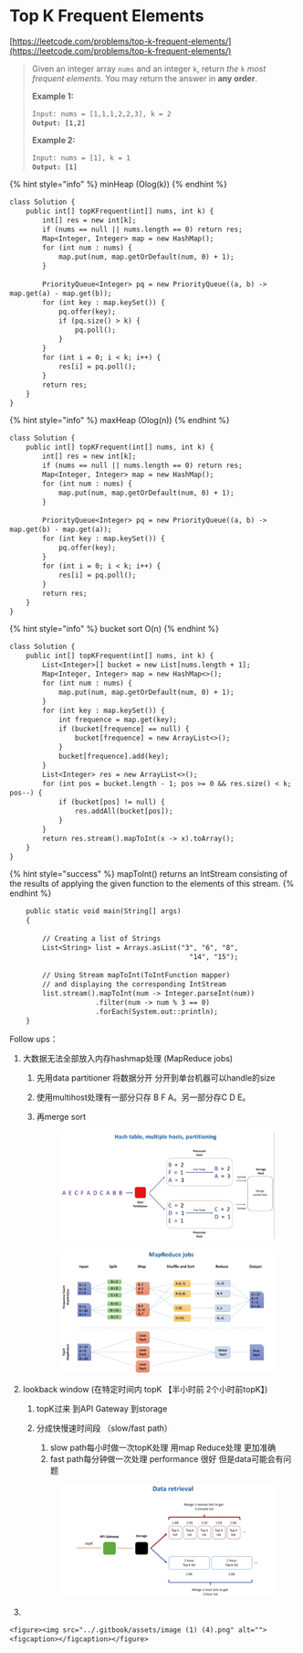# Top K Frequent Elements

[https://leetcode.com/problems/top-k-frequent-elements/](https://leetcode.com/problems/top-k-frequent-elements/)

> Given an integer array `nums` and an integer `k`, return _the_ `k` _most frequent elements_. You may return the answer in **any order**.
>
> &#x20;
>
> **Example 1:**
>
> <pre><code>Input: nums = [1,1,1,2,2,3], k = 2
> <strong>Output: [1,2]</strong></code></pre>
>
> **Example 2:**
>
> <pre><code>Input: nums = [1], k = 1
> <strong>Output: [1]</strong></code></pre>

{% hint style="info" %}
minHeap  (Olog(k))
{% endhint %}

```
class Solution {
    public int[] topKFrequent(int[] nums, int k) {
        int[] res = new int[k];
        if (nums == null || nums.length == 0) return res;
        Map<Integer, Integer> map = new HashMap();
        for (int num : nums) {
            map.put(num, map.getOrDefault(num, 0) + 1);
        }
        
        PriorityQueue<Integer> pq = new PriorityQueue((a, b) -> map.get(a) - map.get(b));  
        for (int key : map.keySet()) {
            pq.offer(key);
            if (pq.size() > k) {
                pq.poll();
            }
        }
        for (int i = 0; i < k; i++) {
            res[i] = pq.poll();
        }
        return res;
    }
}
```

{% hint style="info" %}
maxHeap (Olog(n))
{% endhint %}

```
class Solution {
    public int[] topKFrequent(int[] nums, int k) {
        int[] res = new int[k];
        if (nums == null || nums.length == 0) return res;
        Map<Integer, Integer> map = new HashMap();
        for (int num : nums) {
            map.put(num, map.getOrDefault(num, 0) + 1);
        }
        
        PriorityQueue<Integer> pq = new PriorityQueue((a, b) -> map.get(b) - map.get(a));  
        for (int key : map.keySet()) {
            pq.offer(key);
        }
        for (int i = 0; i < k; i++) {
            res[i] = pq.poll();
        }
        return res;
    }
}
```

{% hint style="info" %}
bucket sort   O(n)
{% endhint %}

```
class Solution {
    public int[] topKFrequent(int[] nums, int k) {
        List<Integer>[] bucket = new List[nums.length + 1];
        Map<Integer, Integer> map = new HashMap<>();
        for (int num : nums) {
            map.put(num, map.getOrDefault(num, 0) + 1);
        }
        for (int key : map.keySet()) {
            int frequence = map.get(key);
            if (bucket[frequence] == null) {
                bucket[frequence] = new ArrayList<>();
            }
            bucket[frequence].add(key);
        }
        List<Integer> res = new ArrayList<>();
        for (int pos = bucket.length - 1; pos >= 0 && res.size() < k; pos--) {
            if (bucket[pos] != null) {
                res.addAll(bucket[pos]);
            }
        }
        return res.stream().mapToInt(x -> x).toArray();
    }
}
```

{% hint style="success" %}
mapToInt()  returns an IntStream consisting of the results of applying the given function to the elements of this stream.
{% endhint %}

```
    public static void main(String[] args)
    {
  
        // Creating a list of Strings
        List<String> list = Arrays.asList("3", "6", "8", 
                                            "14", "15");
  
        // Using Stream mapToInt(ToIntFunction mapper)
        // and displaying the corresponding IntStream
        list.stream().mapToInt(num -> Integer.parseInt(num))
                     .filter(num -> num % 3 == 0)
                     .forEach(System.out::println);
    }
```

Follow ups：

1. 大数据无法全部放入内存hashmap处理 (MapReduce jobs)
   1. 先用data partitioner 将数据分开 分开到单台机器可以handle的size
   2. 使用multihost处理有一部分只存 B F A。另一部分存C D E。
   3.  再merge sort



       <figure><img src="../.gitbook/assets/image (2).png" alt=""><figcaption></figcaption></figure>

       <figure><img src="../.gitbook/assets/image (1) (1).png" alt=""><figcaption></figcaption></figure>
2. lookback window (在特定时间内 topK    【半小时前 2个小时前topK】)
   1. topK过来 到API Gateway 到storage&#x20;
   2.  分成快慢速时间段  （slow/fast path）

       1. slow path每小时做一次topK处理 用map Reduce处理 更加准确
       2. fast path每分钟做一次处理 performance 很好 但是data可能会有问题

       <figure><img src="../.gitbook/assets/image (6).png" alt=""><figcaption></figcaption></figure>
3.

    <figure><img src="../.gitbook/assets/image (1) (4).png" alt=""><figcaption></figcaption></figure>

